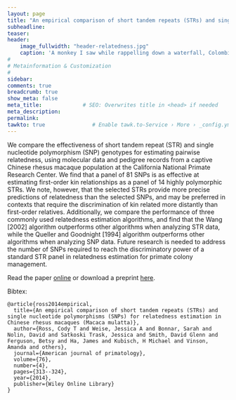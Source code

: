 ```yaml
---
layout: page
title: "An empirical comparison of short tandem repeats (STRs) and single nucleotide polymorphisms (SNPs) for relatedness estimation in Chinese rhesus macaques (Macaca mulatta)"
subheadline: 
teaser: 
header:
    image_fullwidth: "header-relatedness.jpg"
    caption: 'A monkey I saw while rappelling down a waterfall, Colombia'
#
# Metainformation & Customization
#
sidebar: 
comments: true
breadcrumb: true
show_meta: false
meta_title:             # SEO: Overwrites title in <head> if needed
meta_description:
permalink:
tawkto: true               # Enable tawk.to-Service › More › _config.yml
---
```


We compare the effectiveness of short tandem repeat (STR) and single nucleotide polymorphism (SNP) genotypes for estimating pairwise relatedness, using molecular data and pedigree records from a captive Chinese rhesus macaque population at the California National Primate Research Center. We find that a panel of 81 SNPs is as effective at estimating first-order kin relationships as a panel of 14 highly polymorphic STRs. We note, however, that the selected STRs provide more precise predictions of relatedness than the selected SNPs, and may be preferred in contexts that require the discrimination of kin related more distantly than first-order relatives. Additionally, we compare the performance of three commonly used relatedness estimation algorithms, and find that the Wang [2002] algorithm outperforms other algorithms when analyzing STR data, while the Queller and Goodnight [1994] algorithm outperforms other algorithms when analyzing SNP data. Future research is needed to address the number of SNPs required to reach the discriminatory power of a standard STR panel in relatedness estimation for primate colony management.

Read the paper [online][1] or download a preprint [here][2].

Bibtex:
```
@article{ross2014empirical,
  title={An empirical comparison of short tandem repeats (STRs) and single nucleotide polymorphisms (SNPs) for relatedness estimation in Chinese rhesus macaques (Macaca mulatta)},
  author={Ross, Cody T and Weise, Jessica A and Bonnar, Sarah and Nolin, David and Satkoski Trask, Jessica and Smith, David Glenn and Ferguson, Betsy and Ha, James and Kubisch, H Michael and Vinson, Amanda and others},
  journal={American journal of primatology},
  volume={76},
  number={4},
  pages={313--324},
  year={2014},
  publisher={Wiley Online Library}
}
```


 [1]: http://onlinelibrary.wiley.com/doi/10.1002/ajp.22235/pdf
 [2]: https://github.com/Ctross/ctross.github.io/blob/master/pdfs/STRsVsSNPs.pdf
